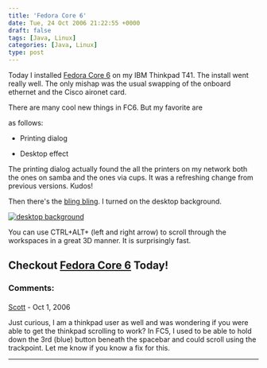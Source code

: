 ```yaml
---
title: 'Fedora Core 6'
date: Tue, 24 Oct 2006 21:22:55 +0000
draft: false
tags: [Java, Linux]
categories: [Java, Linux]
type: post
---
```


Today I installed [Fedora Core 6](http://fedoraproject.org/wiki/) on my IBM Thinkpad T41. The install went really well. The only mishap was the usual swapping of the onboard ethernet and the Cisco aironet card.

There are many cool new things in FC6. But my favorite are

as follows:

*   Printing dialog

*   Desktop effect

The printing dialog actually found the all the printers on my network both the ones on samba and the ones via cups. It was a refreshing change from previous versions. Kudos!

Then there's the [bling bling](http://en.wikipedia.org/wiki/Bling_bling). I turned on the desktop background.

[![desktop background](/img/2006/10/desktop_bg.thumbnail.png)](/img/2006/10/desktop_bg.png "desktop background")

You can use CTRL+ALT+ (left and right arrow) to scroll through the workspaces in a great 3D manner. It is surprisingly fast.

Checkout [Fedora Core 6](http://fedora.redhat.com/) Today!
---
### Comments:
####
[Scott]( "sgorsuch@gmail.com") - <time datetime="2006-10-30 15:11:45">Oct 1, 2006</time>

Just curious, I am a thinkpad user as well and was wondering if you were able to get the thinkpad scrolling to work? In FC5, I used to be able to hold down the 3rd (blue) button beneath the spacebar and could scroll using the trackpoint. Let me know if you know a fix for this.
<hr />
